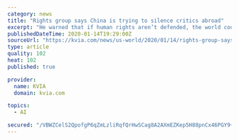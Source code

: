 ```yaml
---
category: news
title: "Rights group says China is trying to silence critics abroad"
excerpt: "He warned that if human rights aren’t defended, the world could face “a dystopian future in which no one is beyond the reach of Chinese censors” and a global rights system so weakened that ..."
publishedDateTime: 2020-01-14T19:29:00Z
sourceUrl: "https://kvia.com/news/us-world/2020/01/14/rights-group-says-china-is-trying-to-silence-critics-abroad/"
type: article
quality: 102
heat: 102
published: true

provider:
  name: KVIA
  domain: kvia.com

topics:
  - AI

secured: "/VBWZCelS2QpofgP6qZmLzliRqfQrHwSCag8A2AXmEZKep5H88pnCx46PGY9+LwCkKHLIG8obkRgNDpAAu90XVYz+JcrUFBCFlOO9X4GGC3G3z6AqEZoMfHx+WpnICHzL2UsRN+nnE0eo+ooi2acgeuUkpOmpUij/aOaSq6pVXBwzh61xIAX3OR6epgV3OCUjv2fHD6abj6cDNLrfcM7uggtfvLUUZshqLMpUvTDT6Lr0vdKCCPQidU5vyxNjJqMp3HjXgAT47xkG2bK7oME/SKqptcSoybHK9H51uKAwnhCmECoyCRneqqPfKenM8dr1J/FfNLYi3/pNnmlhuwz4Q==;70jtF8H52yKMKKURtKJcPA=="
---
```


